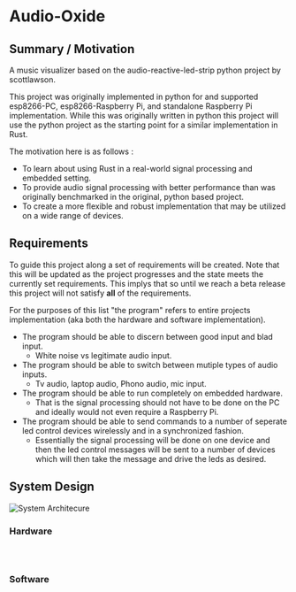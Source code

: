# Audio-Oxide

## Summary / Motivation
A music visualizer based on the audio-reactive-led-strip python project by scottlawson.

This project was originally implemented in python for and supported esp8266-PC, esp8266-Raspberry Pi, and standalone Raspberry Pi implementation. While this was originally written in python this project will use the python project as the starting point for a similar implementation in Rust. 

The motivation here is as follows : 

* To learn about using Rust in a real-world signal processing and embedded setting.
* To provide audio signal processing with better performance than was originally benchmarked in the original, python based project.
* To create a more flexible and robust implementation that may be utilized on a wide range of devices.

## Requirements

To guide this project along a set of requirements will be created. Note that this will be updated as the project progresses and the state meets the currently set requirements. 
This implys that so until we reach a beta release this project will not satisfy **all** of the requirements.

For the purposes of this list "the program" refers to entire projects implementation (aka both the hardware and software implementation).

* The program should be able to discern between good input and blad input.
    * White noise vs legitimate audio input.
* The program should be able to switch between mutiple types of audio inputs.
    * Tv audio, laptop audio, Phono audio, mic input.
* The program should be able to run completely on embedded hardware.
    * That is the signal processing should not have to be done on the PC and ideally would not even require a Raspberry Pi.
* The program should be able to send commands to a number of seperate led control devices wirelessly and in a synchronized fashion.
    * Essentially the signal processing will be done on one device and then the led control messages will be sent to a number of devices which will then take the message and drive the leds as desired.

## System Design

![System Architecure](https://raw.githubusercontent.com/reggiemarr/audio-oxide/branch/audio-oxide_system-diagram.png)


### Hardware

```plantuml



```
### Software
